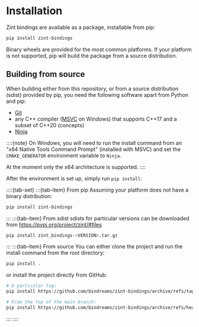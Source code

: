 # Installation
Zint bindings are available as a package, installable from pip:
```sh
pip install zint-bindings
```

Binary wheels are provided for the most common platforms. If your platform is not supported, pip will build the package from a source distribution.

## Building from source
When building either from this repository, or from a source distribution (sdist) provided by pip, you need the following software apart from Python and pip:
- [Git](https://git-scm.com/)
- any C++ compiler ([MSVC](https://visualstudio.microsoft.com/downloads/#build-tools-for-visual-studio-2022) on Windows) that supports C++17 and a subset of C++20 (concepts)
- [Ninja](https://ninja-build.org/)

::::{note}
On Windows, you will need to run the install command from an "x64 Native Tools Command Prompt" (installed with MSVC) and set the `CMAKE_GENERATOR` environment variable to `Ninja`.

At the moment only the x64 architecture is supported.
::::

After the environment is set up, simply run `pip install`:

::::{tab-set}
:::{tab-item} From pip
Assuming your platform does not have a binary distribution:
```sh
pip install zint-bindings
```
:::
:::{tab-item} From sdist
sdists for particular versions can be downloaded from <https://pypi.org/project/zint/#files>
```sh
pip install zint_bindings-<VERSION>.tar.gz
```
:::
:::{tab-item} From source
You can either clone the project and run the install command from the root directory:
```sh
pip install .
```
or install the project directly from GitHub:
```sh
# A particular tag:
pip install https://github.com/bindreams/zint-bindings/archive/refs/tags/v1.0.0.zip

# From the top of the main branch:
pip install https://github.com/bindreams/zint-bindings/archive/refs/heads/main.zip
```
:::
::::
